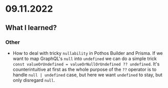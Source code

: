 # 09.11.2022

## What I learned?

### Other

- How to deal with tricky `nullability` in Pothos Builder and Prisma. If we want to map GraphQL's `null` into `undefined` we can do a simple trick `const valueOrUndefined = valueOrNullOrUndefined ?? undefined`. It's counterintuitive at first as the whole purpose of the `??` operator is to handle `null | undefined` case, but here we want `undefined` to stay, but only disregard `null`.
